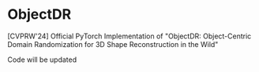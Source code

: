 # ObjectDR
[CVPRW'24] Official PyTorch Implementation of "ObjectDR: Object-Centric Domain Randomization for 3D Shape Reconstruction in the Wild"

Code will be updated
